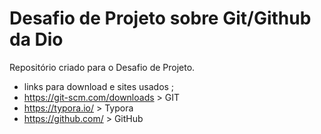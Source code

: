 # Desafio de Projeto sobre Git/Github da Dio
Repositório criado para o Desafio de Projeto.

- links para download e sites usados  ;
- https://git-scm.com/downloads > GIT 
- https://typora.io/ > Typora
- https://github.com/ > GitHub 
